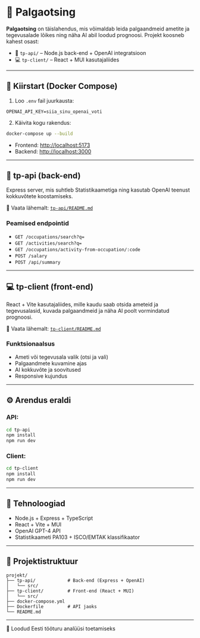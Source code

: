 # 💼 Palgaotsing

**Palgaotsing** on täislahendus, mis võimaldab leida palgaandmeid ametite ja tegevusalade lõikes ning näha AI abil loodud prognoosi. Projekt koosneb kahest osast:

- 🧠 `tp-api/` – Node.js back-end + OpenAI integratsioon
- 💻 `tp-client/` – React + MUI kasutajaliides

---

## 🚀 Kiirstart (Docker Compose)

1. Loo `.env` fail juurkausta:
```env
OPENAI_API_KEY=siia_sinu_openai_voti
```

2. Käivita kogu rakendus:
```bash
docker-compose up --build
```

- Frontend: [http://localhost:5173](http://localhost:5173)
- Backend: [http://localhost:3000](http://localhost:3000)

---

## 🧠 tp-api (back-end)

Express server, mis suhtleb Statistikaametiga ning kasutab OpenAI teenust kokkuvõtete koostamiseks.

📂 Vaata lähemalt: [`tp-api/README.md`](./tp-api/README.md)

### Peamised endpointid
- `GET /occupations/search?q=`
- `GET /activities/search?q=`
- `GET /occupations/activity-from-occupation/:code`
- `POST /salary`
- `POST /api/summary`

---

## 💻 tp-client (front-end)

React + Vite kasutajaliides, mille kaudu saab otsida ameteid ja tegevusalasid, kuvada palgaandmeid ja näha AI poolt vormindatud prognoosi.

📂 Vaata lähemalt: [`tp-client/README.md`](./tp-client/README.md)

### Funktsionaalsus
- Ameti või tegevusala valik (otsi ja vali)
- Palgaandmete kuvamine ajas
- AI kokkuvõte ja soovitused
- Responsive kujundus

---

## ⚙️ Arendus eraldi

### API:
```bash
cd tp-api
npm install
npm run dev
```

### Client:
```bash
cd tp-client
npm install
npm run dev
```

---

## 📌 Tehnoloogiad
- Node.js + Express + TypeScript
- React + Vite + MUI
- OpenAI GPT-4 API
- Statistikaameti PA103 + ISCO/EMTAK klassifikaator

---

## 📁 Projektistruktuur
```
projekt/
├── tp-api/            # Back-end (Express + OpenAI)
│   └── src/
├── tp-client/         # Front-end (React + MUI)
│   └── src/
├── docker-compose.yml
├── Dockerfile         # API jaoks
└── README.md
```

---

🎯 Loodud Eesti tööturu analüüsi toetamiseks
